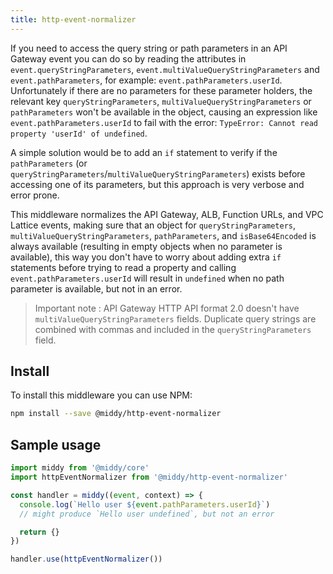```yaml
---
title: http-event-normalizer
---
```


If you need to access the query string or path parameters in an API Gateway event you
can do so by reading the attributes in `event.queryStringParameters`, `event.multiValueQueryStringParameters` and
`event.pathParameters`, for example: `event.pathParameters.userId`. Unfortunately
if there are no parameters for these parameter holders, the relevant key `queryStringParameters`, `multiValueQueryStringParameters` or `pathParameters` won't be available in the object, causing an expression like `event.pathParameters.userId`
to fail with the error: `TypeError: Cannot read property 'userId' of undefined`.

A simple solution would be to add an `if` statement to verify if the `pathParameters` (or `queryStringParameters`/`multiValueQueryStringParameters`)
exists before accessing one of its parameters, but this approach is very verbose and error prone.

This middleware normalizes the API Gateway, ALB, Function URLs, and VPC Lattice events, making sure that an object for `queryStringParameters`, `multiValueQueryStringParameters`, `pathParameters`, and `isBase64Encoded` is always available (resulting in empty objects when no parameter is available), this way you don't have to worry about adding extra `if` statements before trying to read a property and calling `event.pathParameters.userId` will result in `undefined` when no path parameter is available, but not in an error.

> Important note : API Gateway HTTP API format 2.0 doesn't have `multiValueQueryStringParameters` fields. Duplicate query strings are combined with commas and included in the `queryStringParameters` field.

## Install

To install this middleware you can use NPM:

```bash npm2yarn
npm install --save @middy/http-event-normalizer
```

## Sample usage

```javascript
import middy from '@middy/core'
import httpEventNormalizer from '@middy/http-event-normalizer'

const handler = middy((event, context) => {
  console.log(`Hello user ${event.pathParameters.userId}`)
  // might produce `Hello user undefined`, but not an error

  return {}
})

handler.use(httpEventNormalizer())
```
